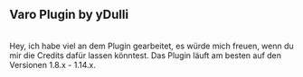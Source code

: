 ## Varo Plugin by yDulli

</br>Hey, ich habe viel an dem Plugin gearbeitet, es würde mich freuen, wenn du mir die Credits dafür lassen könntest.
Das Plugin läuft am besten auf den Versionen 1.8.x - 1.14.x.</br></br>
